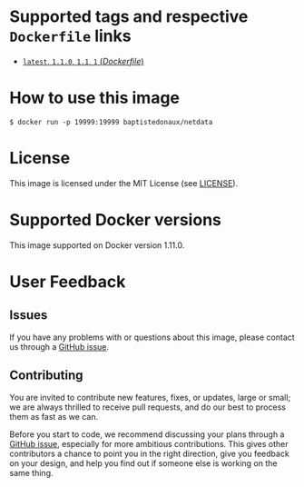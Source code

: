 # Supported tags and respective `Dockerfile` links

-	[`latest`, `1.1.0`, `1.1`, `1` (*Dockerfile*)](https://github.com/baptistedonaux/docker-netdata/blob/272dd9420e4856793ec578758d8efc1110fd5cd6/Dockerfile)

# How to use this image

```console
$ docker run -p 19999:19999 baptistedonaux/netdata
```

# License

This image is licensed under the MIT License (see [LICENSE](https://github.com/baptistedonaux/docker-netdata/blob/master/LICENSE)).

# Supported Docker versions

This image supported on Docker version 1.11.0.

# User Feedback

## Issues

If you have any problems with or questions about this image, please contact us through a [GitHub issue](https://github.com/baptistedonaux/docker-netdata/issues).

## Contributing

You are invited to contribute new features, fixes, or updates, large or small; we are always thrilled to receive pull requests, and do our best to process them as fast as we can.

Before you start to code, we recommend discussing your plans through a [GitHub issue](https://github.com/baptistedonaux/docker-netdata/issues), especially for more ambitious contributions. This gives other contributors a chance to point you in the right direction, give you feedback on your design, and help you find out if someone else is working on the same thing.

